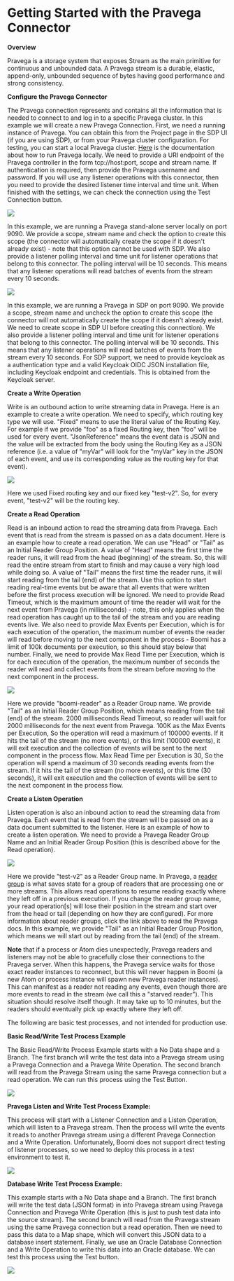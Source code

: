 # Getting Started with the Pravega Connector

**Overview**

Pravega is a storage system that exposes Stream as the main primitive for continuous and 
unbounded data. A Pravega stream is a durable, elastic, append-only, unbounded sequence of 
bytes having good performance and strong consistency.

**Configure the Pravega Connector**

The Pravega connection represents and contains all the information that is needed to connect 
to and log in to a specific Pravega cluster. In this example we will create a new Pravega 
Connection. First, we need a running instance of Pravega. You can obtain this from the Project 
page in the SDP UI (if you are using SDP), or from your Pravega cluster configuration. For testing, you can 
start a local Pravega cluster. [Here](http://pravega.io/docs/latest/deployment/run-local/) is 
the documentation about how to run Pravega locally. We need to provide a URI endpoint of the 
Pravega controller in the form tcp://host:port, scope and stream name. If authentication is
required, then provide the Pravega username and password. If you will use any listener operations
with this connector, then you need to provide the desired listener time interval 
and time unit. When finished with the settings, we can check the connection using the Test Connection button.

![](pravega_connection.png)

In this example, we are running a Pravega stand-alone server locally on port 9090. We provide a scope, stream name and check the option to create this scope (the connector will automatically create the scope if it doesn't already exist) - note that this option cannot be used with SDP. We also provide a listener polling interval and time unit for listener operations that belong to this connector.  The polling interval will be 10 seconds.  This means that any listener operations will read batches of events from the stream every 10 seconds.

![](SDP_connection.png)

In this example, we are running a Pravega in SDP on port 9090. We provide a scope, stream name and uncheck the option to create this scope (the connector will not automatically create the scope if it doesn't already exist. We need to create scope in SDP UI before creating this connection). We also provide a listener polling interval and time unit for listener operations that belong to this connector.  The polling interval will be 10 seconds.  This means that any listener operations will read batches of events from the stream every 10 seconds. For SDP support, we need to provide keycloak as a authentication type and a valid Keycloak OIDC JSON installation file, including Keycloak endpoint and credentials. This is obtained from the Keycloak server.

**Create a Write Operation**

Write is an outbound action to write streaming data in Pravega. Here is an example to create a write operation. We need to specify, which routing key type we will use. &quot;Fixed&quot; means to use the literal value of the Routing Key. For example if we provide &quot;foo&quot; as a fixed Routing key, then &quot;foo&quot; will be used for every event. &quot;JsonReference&quot; means the event data is JSON and the value will be extracted from the body using the Routing Key as a JSON reference (i.e. a value of &quot;myVar&quot; will look for the &quot;myVar&quot; key in the JSON of each event, and use its corresponding value as the routing key for that event).

![](pravega_write.png)

Here we used Fixed routing key and our fixed key &quot;test-v2&quot;. So, for every event, &quot;test-v2&quot; will be the routing key.

**Create a Read Operation**

Read is an inbound action to read the streaming data from Pravega. Each event that is read from the stream is passed on as a data document.  Here is an example how to create a read operation. We can use &quot;Head&quot; or &quot;Tail&quot; as an Initial Reader Group Position. A value of &quot;Head&quot; means the first time the reader runs, it will read from the head (beginning) of the stream. So, this will read the entire stream from start to finish and may cause a very high load while doing so. A value of &quot;Tail&quot; means the first time the reader runs, it will start reading from the tail (end) of the stream. Use this option to start reading real-time events but be aware that all events that were written before the first process execution will be ignored. We need to provide Read Timeout, which is the maximum amount of time the reader will wait for the next event from Pravega (in milliseconds) - note, this only applies when the read operation has caught up to the tail of the stream and you are reading events live. We also need to provide Max Events per Execution, which is for each execution of the operation, the maximum number of events the reader will read before moving to the next component in the process - Boomi has a limit of 100k documents per execution, so this should stay below that number. Finally, we need to provide Max Read Time per Execution, which is for each execution of the operation, the maximum number of seconds the reader will read and collect events from the stream before moving to the next component in the process.

![](pravega_read.png)

Here we provide &quot;boomi-reader&quot; as a Reader Group name. We provide &quot;Tail&quot; as an Initial Reader Group Position, which means reading from the tail (end) of the stream. 2000 milliseconds Read Timeout, so reader will wait for 2000 milliseconds for the next event from Pravega. 100K as the Max Events per Execution, So the operation will read a maximum of 100000 events. If it hits the tail of the stream (no more events), or this limit (100000 events), it will exit execution and the collection of events will be sent to the next component in the process flow. Max Read Time per Execution is 30, So the operation will spend a maximum of 30 seconds reading events from the stream. If it hits the tail of the stream (no more events), or this time (30 seconds), it will exit execution and the collection of events will be sent to the next component in the process flow.

**Create a Listen Operation**

Listen operation is also an inbound action to read the streaming data from Pravega.  Each event that is read from the stream will be passed on as a data document submitted to the listener. Here is an example of how to create a listen operation. We need to provide a Pravega Reader Group Name and an Initial Reader Group Position (this is described above for the Read operation).

![](pravega_listen.png)

Here we provide &quot;test-v2&quot; as a Reader Group name.  In Pravega, a [reader group](http://pravega.io/docs/latest/reader-group-design/) is what saves state for a group of readers that are processing one or more streams. This allows read operations to resume reading exactly where they left off in a previous execution.  If you change the reader group name, your read operation[s] will lose their position in the stream and start over from the head or tail (depending on how they are configured).  For more information about reader groups, click the link above to read the Pravega docs. In this example, we provide &quot;Tail&quot; as an Initial Reader Group Position, which means we will start out by reading from the tail (end) of the stream.

**Note** that if a process or Atom dies unexpectedly, Pravega readers and listeners may not be able to gracefully close their connections to the Pravega server.  When this happens, the Pravega service waits for those exact reader instances to reconnect, but this will never happen in Boomi (a new Atom or process instance will spawn new Pravega reader instances).  This can manifest as a reader not reading any events, even though there are more events to read in the stream (we call this a "starved reader").  This situation should resolve itself though.  It may take up to 10 minutes, but the readers should eventually pick up exactly where they left off.

The following are basic test processes, and not intended for production use.

**Basic Read/Write Test Process Example**

The Basic Read/Write Process Example starts with a No Data shape and a Branch. The first branch will write the test data into a Pravega stream using a Pravega Connection and a Pravega Write Operation. The second branch will read from the Pravega Stream using the same Pravega connection but a read operation. We can run this process using the Test Button.

![](read_write_process.png)

**Pravega Listen and Write Test Process Example:**

This process will start with a Listener Connection and a Listen Operation, which will listen to a Pravega stream. Then the process will write the events it reads to another Pravega stream using a different Pravega Connection and a Write Operation. Unfortunately, Boomi does not support direct testing of listener processes, so we need to deploy this process in a test environment to test it.

![](listen_write_process.png)

**Database Write Test Process Example:**

This example starts with a No Data shape and a Branch. The first branch will write the test data (JSON format) in into Pravega stream using Pravega Connection and Pravega Write Operation (this is just to push test data into the source stream). The second branch will read from the Pravega stream using the same Pravega connection but a read operation. Then we need to pass this data to a Map shape, which will convert this JSON data to a database insert statement. Finally, we use an Oracle Database Connection and a Write Operation to write this data into an Oracle database. We can test this process using the Test button.

![](database_write_process.png)
